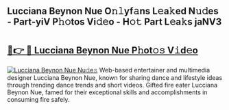 ## Lucciana Beynon Nue O𝚗𝚕yf𝚊ns L𝚎a𝚔ed N𝚞𝚍es - Part-yiV P𝚑𝚘tos Vi𝚍𝚎o - H𝚘𝚝 Part L𝚎a𝚔s jaNV3

# <h2><a href="http://kf1cnl.oniu.top/?m=Lucciana+Beynon+Nue">🔗👉 🔴 Lucciana Beynon Nue P𝚑ot𝚘𝚜 V𝚒d𝚎o</a></h2>

[![Lucciana Beynon Nue Nu𝚍e𝚜](https://i.imgur.com/0qMVB7G.gif)](http://kf1cnl.oniu.top/?m=Lucciana+Beynon+Nue)
Web-based entertainer and multimedia designer Lucciana Beynon Nue, known for sharing dance and lifestyle ideas through trending dance trends and short videos. Gifted fire eater Lucciana Beynon Nue, famed for their exceptional skills and accomplishments in consuming fire safely.  
